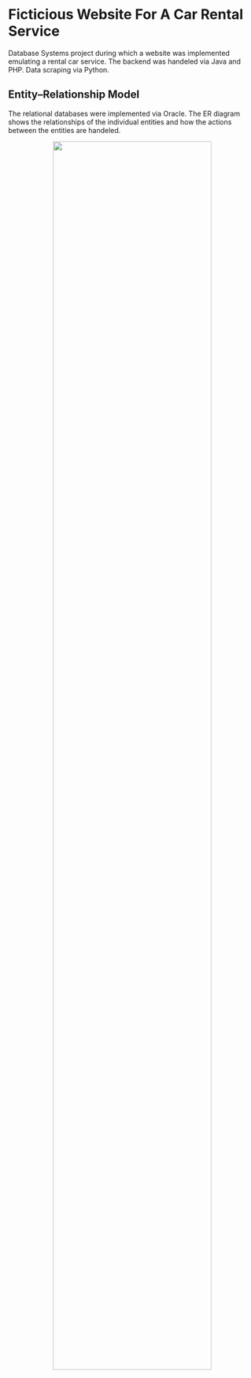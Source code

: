 # Ficticious Website For A Car Rental Service
 
Database Systems project during which a website was implemented emulating a rental car service. The backend was handeled via Java and PHP. Data scraping via Python.

## Entity–Relationship Model

The relational databases were implemented via Oracle. The ER diagram shows the relationships of the individual entities and how the actions between the entities are handeled. 

<p align="center">
  <img src="https://github.com/glarkstoat/DBS-Project/assets/74681570/54444afa-465c-4866-8326-63af82b5a0a0" width="80%" />
</p>

